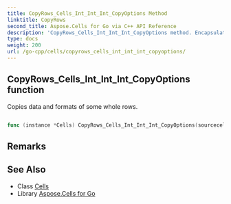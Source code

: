 ```yaml
---
title: CopyRows_Cells_Int_Int_Int_CopyOptions Method 
linktitle: CopyRows
second_title: Aspose.Cells for Go via C++ API Reference
description: 'CopyRows_Cells_Int_Int_Int_CopyOptions method. Encapsulates the function that represents copyrows in Go.'
type: docs
weight: 200
url: /go-cpp/cells/copyrows_cells_int_int_int_copyoptions/
---
```


## CopyRows_Cells_Int_Int_Int_CopyOptions function

Copies data and formats of some whole rows.

```go

func (instance *Cells) CopyRows_Cells_Int_Int_Int_CopyOptions(sourcecells0 *Cells, sourcerowindex int32, destinationrowindex int32, rownumber int32, copyoptions *CopyOptions)  error

```

## Remarks


## See Also

* Class [Cells](../)
* Library [Aspose.Cells for Go](../../)
